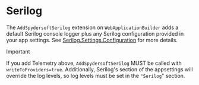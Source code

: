 # Serilog

The `AddSpydersoftSerilog` extension on `WebApplicationBuilder` adds a default Serilog console logger plus any Serilog configuration provided in your app settings. See [Serilog.Settings.Configuration][1] for more details.

> [!IMPORTANT]
> If you add Telemetry above, `AddSpydersoftSerilog` MUST be called with `writeToProviders=true`. Additionally, Serilog's section of the
> appsettings will override the log levels, so log levels must be set in the `"Serilog`" section.

[1]: https://github.com/serilog/serilog-settings-configuration "Serilog.Settings.Configuration"
